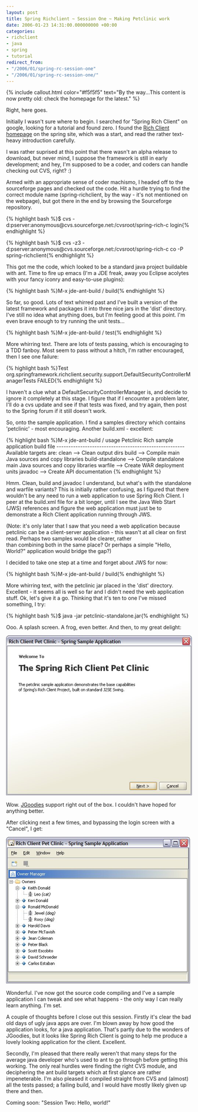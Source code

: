 ```yaml
---
layout: post
title: Spring Richclient ~ Session One ~ Making Petclinic work
date: 2006-01-23 14:31:00.000000000 +00:00
categories:
- richclient
- java
- spring
- tutorial
redirect_from:
- "/2006/01/spring-rc-session-one"
- "/2006/01/spring-rc-session-one/"
---
```

{% include callout.html color="#f5f5f5" text="By the way...This content is now pretty old: check the homepage for the latest." %}
          
<p>Right, here goes.</p>
<p>Initially I wasn't sure where to begin. I searched for "Spring Rich Client" on google, looking for a tutorial and found zero. I found the <a href="http://www.springframework.org/spring-rcp">Rich Client homepage</a> on the spring site, which was a start, and read the rather text-heavy introduction carefully.</p>
<p>I was rather suprised at this point that there wasn't an alpha release to download, but never mind, I suppose the framework is still in early development; and hey, I'm supposed to be a coder, and coders can handle checking out CVS, right? :)</p>
<p>Armed with an appropriate sense of coder machismo, I headed off to the sourceforge pages and checked out the code. Hit a hurdle trying to find the correct module name (spring-richclient, by the way - it's not mentioned on the webpage), but got there in the end by browsing the Sourceforge repository.</p>
<p>{% highlight bash %}$ cvs -d:pserver:anonymous@cvs.sourceforge.net:/cvsroot/spring-rich-c login{% endhighlight %}</p>
<p>{% highlight bash %}$ cvs -z3 -d:pserver:anonymous@cvs.sourceforge.net:/cvsroot/spring-rich-c co -P spring-richclient{% endhighlight %}</p>
<p>This got me the code, which looked to be a standard java project buildable with ant. Time to fire up emacs (I'm a JDE freak, away you Eclipse acolytes with your fancy iconry and easy-to-use plugins):</p>
<p>{% highlight bash %}M-x jde-ant-build / build{% endhighlight %}</p>
<p>So far, so good. Lots of text whirred past and I've built a version of the latest framework and packages it into three nice jars in the 'dist' directory. I've still no idea what anything does, but I'm feeling good at this point. I'm even brave enough to try running the unit tests...</p>
<p>{% highlight bash %}M-x jde-ant-build / test{% endhighlight %}</p>
<p>More whirring text. There are lots of tests passing, which is encouraging to a TDD fanboy. Most seem to pass without a hitch, I'm rather encouraged, then I see one failure:</p>
<p>{% highlight bash %}Test org.springframework.richclient.security.support.DefaultSecurityControllerManagerTests FAILED{% endhighlight %}</p>
<p>I haven't a clue what a DefaultSecurityControllerManager is, and decide to ignore it completely at this stage. I figure that if I encounter a problem later, I'll do a cvs update and see if that tests was fixed, and try again, then post to the Spring forum if it still doesn't work.</p>
<p>So, onto the sample application. I find a samples directory which contains 'petclinic' - most encouraging. Another build.xml - excellent:</p>
<p>{% highlight bash %}M-x jde-ant-build / usage
Petclinic Rich sample application build file
------------------------------------------------------
Available targets are:
clean  --> Clean output dirs
build  --> Compile main Java sources and copy libraries
build-standalone  --> Compile standalone main Java sources and copy libraries
warfile  --> Create WAR deployment units
javadoc  --> Create API documentation
{% endhighlight %}</p>
<p>Hmm. Clean, build and javadoc I understand, but what's with the standalone and warfile variants? This is initially rather confusing, as I figured that there wouldn't be any need to run a web application to use Spring Rich Client. I peer at the build.xml file for a bit longer, until I see the Java Web Start (JWS) references and figure the web application must just be to demonstrate a Rich Client application running through JWS.</p>
<p>(Note: it's only later that I saw that you need a web application because petclinic can be a client-server application - this wasn't at all clear on first read. Perhaps two samples would be clearer, rather<br />
than combining both in the same place? Or perhaps a simple "Hello, World?" application would bridge the gap?)</p>
<p>I decided to take one step at a time and forget about JWS for now:</p>
<p>{% highlight bash %}M-x jde-ant-build / build{% endhighlight %}</p>
<p>More whirring text, with the petclinic jar placed in the 'dist' directory. Excellent - it seems all is well so far and I didn't need the web application stuff. Ok, let's give it a go. Thinking that it's ten to one I've missed something, I try:</p>
<p>{% highlight bash %}$ java -jar petclinic-standalone.jar{% endhighlight %}</p>
<p>Ooo. A splash screen. A frog, even better. And then, to my great delight:</p>
<p><img src="/files/spring-rcp-1.jpg"/></p>
<p>Wow. <a href="http://www.jgoodies.com">JGoodies</a> support right out of the box. I couldn't have hoped for anything better.</p>
<p>After clicking next a few times, and bypassing the login screen with a "Cancel", I get:</p>
<p><img src="/files/spring-rcp-2.jpg"/></p>
<p>Wonderful. I've now got the source code compiling and I've a sample application I can tweak and see what happens - the only way I can really learn anything. I'm set.</p>
<p>A couple of thoughts before I close out this session. Firstly it's clear the bad old days of ugly java apps are over. I'm blown away by how good the application looks, for a java application. That's partly due to the wonders of JGoodies, but it looks like Spring Rich Client is going to help me produce a lovely looking application for the client. Excellent.</p>
<p>Secondly, I'm pleased that there really weren't that many steps for the average java developer who's used to ant to go through before getting this working. The only real hurdles were finding the right CVS module, and deciphering the ant build targets which at first glance are rather impeneterable. I'm also pleased it compiled straight from CVS and (almost) all the tests passed; a failing build, and I would have mostly likely given up there and then.</p>
<p>Coming soon: "Session Two: Hello, world!"</p>

